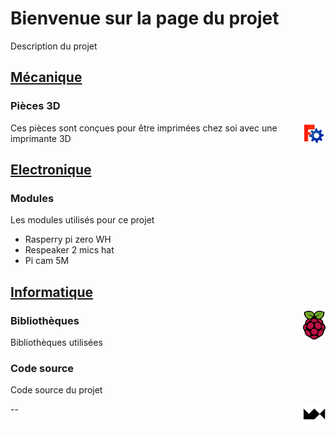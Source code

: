 # Bienvenue sur la page du projet

Description du projet

## [Mécanique](https://github.com/maxime-hanicotte/Mardi/tree/master/mécanique)

### Pièces 3D
<img src="./freecad-logo.png" width="36" alt="freecad" align="right">

Ces pièces sont conçues pour être imprimées chez soi avec une imprimante 3D

## [Electronique](https://github.com/maxime-hanicotte/Mardi/tree/master/électronique)

### Modules

Les modules utilisés pour ce projet
* Rasperry pi zero WH
* Respeaker 2 mics hat
* Pi cam 5M

## [Informatique](https://github.com/maxime-hanicotte/Mardi/tree/master/informatique)
<img src="./raspberry-logo.svg" width="36" alt="raspberry" align="right">

### Bibliothèques

Bibliothèques utilisées

### Code source

Code source du projet

<img src="./mx-logo.png" width="36" alt="MX" align="right">



--
